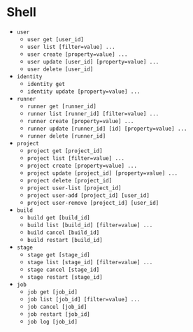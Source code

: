 # Shell

* `user`
  * `user get [user_id]`
  * `user list [filter=value] ...`
  * `user create [property=value] ...`
  * `user update [user_id] [property=value] ...`
  * `user delete [user_id]`
* `identity`
  * `identity get`
  * `identity update [property=value] ...`
* `runner`
  * `runner get [runner_id]`
  * `runner list [runner_id] [filter=value] ...`
  * `runner create [property=value] ...`
  * `runner update [runner_id] [id] [property=value] ...`
  * `runner delete [runner_id]`
* `project`
  * `project get [project_id]`
  * `project list [filter=value] ...`
  * `project create [property=value] ...`
  * `project update [project_id] [property=value] ...`
  * `project delete [project_id]`
  * `project user-list [project_id]`
  * `project user-add [project_id] [user_id]`
  * `project user-remove [project_id] [user_id]`
* `build`
  * `build get [build_id]`
  * `build list [build_id] [filter=value] ...`
  * `build cancel [build_id]`
  * `build restart [build_id]`
* `stage`
  * `stage get [stage_id]`
  * `stage list [stage_id] [filter=value] ...`
  * `stage cancel [stage_id]`
  * `stage restart [stage_id]`
* `job`
  * `job get [job_id]`
  * `job list [job_id] [filter=value] ...`
  * `job cancel [job_id]`
  * `job restart [job_id]`
  * `job log [job_id]`


